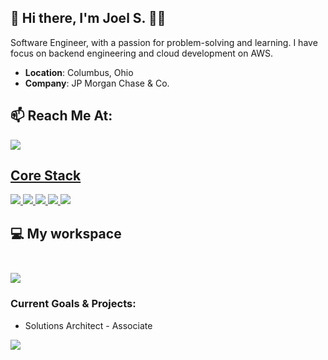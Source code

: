 ## 👋 Hi there, I'm Joel S. 👨‍💻

Software Engineer, with a passion for problem-solving and learning. I have focus on backend engineering and cloud development on AWS.

- **Location**: Columbus, Ohio
- **Company**: JP Morgan Chase & Co.

## 📫 **Reach Me At**: 
<a href='www.linkedin.com/in/salasjoel'></a>
  <a href="https://www.linkedin.com/in/salas23/">
    <img src="https://img.shields.io/badge/linkedin-0A66C2?style=for-the-badge&logo=linkedin&logoColor=white" />
  
  

## Core Stack
  <a href="#"><img src="https://img.shields.io/badge/-Python-yellow?style=for-the-badge&logo=Python" />
  <a href="#"><img src="https://img.shields.io/badge/Java-ED8B00?style=for-the-badge&logo=openjdk&logoColor=white" />
  <a href="#"><img src="https://img.shields.io/badge/JavaScript-323330?style=for-the-badge&logo=javascript&logoColor=F7DF1E" />
     </a>
    <a href="#"><img src="https://img.shields.io/badge/AWS-%23FF9900.svg?style=for-the-badge&logo=amazon-aws&logoColor=white" />
    </a>
    <a href="#"><img src="https://img.shields.io/badge/Docker-2CA5E0?style=for-the-badge&logo=docker&logoColor=white" />
    </a>


## 💻 My workspace<br/><br/>
  <a href="#"> <img src="https://img.shields.io/badge/apple%20silicon-333333?style=for-the-badge&logo=apple&logoColor=white" />
  </a>

  
### Current Goals & Projects:
- Solutions Architect - Associate

<a href="#"><img src="https://github-profile-summary-cards.vercel.app/api/cards/profile-details?username=JoelSalas22&theme=github_dark"></a>

<!---
<details>
  <summary>📃 Resume</summary>
</details>
-->
